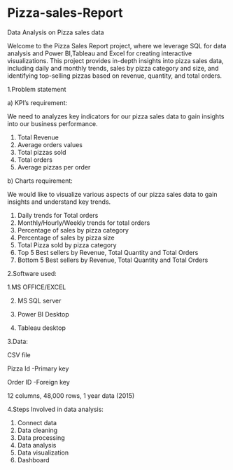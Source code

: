 # Pizza-sales-Report
Data Analysis on Pizza sales data 

Welcome to the Pizza Sales Report project, where we leverage SQL for data analysis and Power BI,Tableau and Excel for creating interactive visualizations. This project provides in-depth insights into pizza sales data, including daily and monthly trends, sales by pizza category and size, and identifying top-selling pizzas based on revenue, quantity, and total orders.

1.Problem statement

a)	KPI’s requirement:

We need to analyzes key indicators for our pizza sales data to gain insights into our business performance.

1.	Total Revenue
2.	Average orders values
3.	Total pizzas sold
4.	Total orders
5.	Average pizzas per order

b)	Charts requirement:

We would like to visualize various aspects of our pizza sales data to gain insights and understand key trends.

1.	Daily trends for Total orders
2.	Monthly/Hourly/Weekly trends for total orders
3.	Percentage of sales by pizza category
4.	Percentage of sales by pizza size
5.	Total Pizza sold by pizza category
6.	Top 5 Best sellers by Revenue, Total Quantity and Total Orders
7.	Bottom 5 Best sellers by Revenue, Total Quantity and Total Orders

2.Software used:


 1.MS OFFICE/EXCEL

2. MS SQL server
   
4. Power BI Desktop
   
6. Tableau desktop

3.Data:

CSV file

Pizza Id -Primary key

Order ID -Foreign key

12 columns, 48,000 rows, 1 year data (2015)


4.Steps Involved in data analysis:

1.	Connect data
2.	Data cleaning
3.	Data processing
4.	Data analysis
5.	Data visualization
6.	Dashboard
